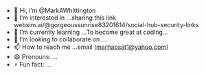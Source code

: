 - 👋 Hi, I’m @MarkAWhittington
- 👀 I’m interested in ...sharing this link websim.ai/@gorgeoussunrise83201614/social-hub-security-links
- 🌱 I’m currently learning ...To become great at coding...
- 💞️ I’m looking to collaborate on ...
- 📫 How to reach me ...email (marhapsat1@yahoo.com)
- 😄 Pronouns: ...
- ⚡ Fun fact: ...

<!---
MarkAWhittington/MarkAWhittington is a ✨ special ✨ repository because its `README.md` (this file) appears on your GitHub profile.
You can click the Preview link to take a look at your changes.
--->
